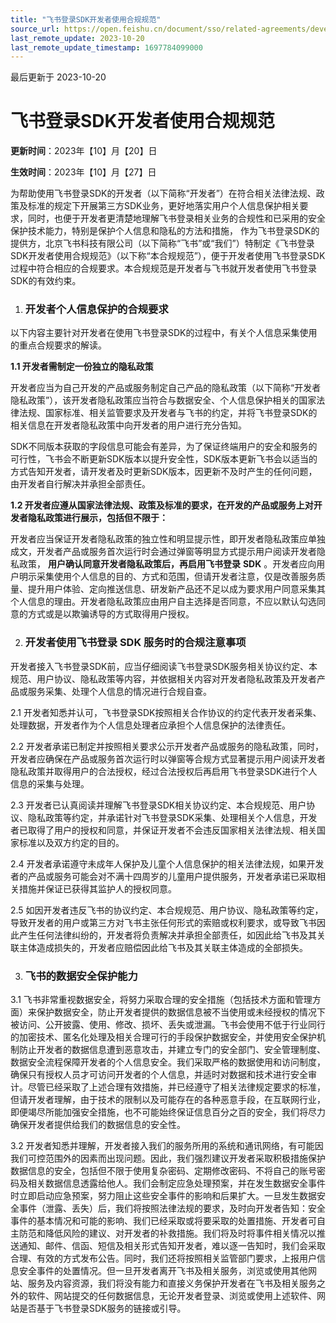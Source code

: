 ```yaml
---
title: "飞书登录SDK开发者使用合规规范"
source_url: https://open.feishu.cn/document/sso/related-agreements/developers-use-compliance-specifications
last_remote_update: 2023-10-20
last_remote_update_timestamp: 1697784099000
---
```

最后更新于 2023-10-20

# 飞书登录SDK开发者使用合规规范

**更新时间**：2023年【10】月【20】日

**生效时间**：2023年【10】月【27】日

为帮助使用飞书登录SDK的开发者（以下简称“开发者”）在符合相关法律法规、政策及标准的规定下开展第三方SDK业务，更好地落实用户个人信息保护相关要求，同时，也便于开发者更清楚地理解飞书登录相关业务的合规性和已采用的安全保护技术能力，特别是保护个人信息和隐私的方法和措施， 作为飞书登录SDK的提供方，北京飞书科技有限公司（以下简称“飞书”或“我们”）特制定《飞书登录SDK开发者使用合规规范》（以下称“本合规规范”），便于开发者使用飞书登录SDK过程中符合相应的合规要求。本合规规范是开发者与飞书就开发者使用飞书登录SDK的有效约束。

1. ### **开发者个人信息保护的合规要求**

以下内容主要针对开发者在使用飞书登录SDK的过程中，有关个人信息采集使用的重点合规要求的解读。

**1.1 开发者需制定一份独立的隐私政策**

开发者应当为自己开发的产品或服务制定自己产品的隐私政策（以下简称“开发者隐私政策”），该开发者隐私政策应当符合与数据安全、个人信息保护相关的国家法律法规、国家标准、相关监管要求及开发者与飞书的约定，并将飞书登录SDK的相关信息在开发者隐私政策中向开发者的用户进行充分告知。

SDK不同版本获取的字段信息可能会有差异，为了保证终端用户的安全和服务的可行性，飞书会不断更新SDK版本以提升安全性，SDK版本更新飞书会以适当的方式告知开发者，请开发者及时更新SDK版本，因更新不及时产生的任何问题，由开发者自行解决并承担全部责任。

**1.2 开发者应遵从国家法律法规、政策及标准的要求，在开发的产品或服务上对开发者隐私政策进行展示，包括但不限于：**

开发者应当保证开发者隐私政策的独立性和明显提示性，即开发者隐私政策应单独成文，开发者产品或服务首次运行时会通过弹窗等明显方式提示用户阅读开发者隐私政策， **用户确认同意开发者隐私政策后，再启用飞书登录** **SDK** 。开发者应向用户明示采集使用个人信息的目的、方式和范围，但请开发者注意，仅是改善服务质量、提升用户体验、定向推送信息、研发新产品还不足以成为要求用户同意采集其个人信息的理由。开发者隐私政策应由用户自主选择是否同意，不应以默认勾选同意的方式或是以欺骗诱导的方式取得用户授权。

2. ### **开发者使用飞书登录 SDK 服务时的合规注意事项**

开发者接入飞书登录SDK前，应当仔细阅读飞书登录SDK服务相关协议约定、本规范、用户协议、隐私政策等内容，并依据相关内容对开发者隐私政策及开发者产品或服务采集、处理个人信息的情况进行合规自查。

2.1 开发者知悉并认可，飞书登录SDK按照相关合作协议的约定代表开发者采集、处理数据，开发者作为个人信息处理者应承担个人信息保护的法律责任。

2.2 开发者承诺已制定并按照相关要求公示开发者产品或服务的隐私政策，同时，开发者应确保在产品或服务首次运行时以弹窗等合规方式显著提示用户阅读开发者隐私政策并取得用户的合法授权，经过合法授权后再启用飞书登录SDK进行个人信息的采集与处理。

2.3 开发者已认真阅读并理解飞书登录SDK相关协议约定、本合规规范、用户协议、隐私政策等约定，并承诺针对飞书登录SDK采集、处理相关个人信息，开发者已取得了用户的授权和同意，并保证开发者不会违反国家相关法律法规、相关国家标准以及双方约定的目的。

2.4 开发者承诺遵守未成年人保护及儿童个人信息保护的相关法律法规，如果开发者的产品或服务可能会对不满十四周岁的儿童用户提供服务，开发者承诺已采取相关措施并保证已获得其监护人的授权同意。

2.5 如因开发者违反飞书的协议约定、本合规规范、用户协议、隐私政策等约定，导致开发者的用户或第三方对飞书主张任何形式的索赔或权利要求，或导致飞书因此产生任何法律纠纷的，开发者将负责解决并承担全部责任，如因此给飞书及其关联主体造成损失的，开发者应赔偿因此给飞书及其关联主体造成的全部损失。

3. ### **飞书的数据安全保护能力**

3.1 飞书非常重视数据安全，将努力采取合理的安全措施（包括技术方面和管理方面）来保护数据安全，防止开发者提供的数据信息被不当使用或未经授权的情况下被访问、公开披露、使用、修改、损坏、丢失或泄漏。飞书会使用不低于行业同行的加密技术、匿名化处理及相关合理可行的手段保护数据安全，并使用安全保护机制防止开发者的数据信息遭到恶意攻击，并建立专门的安全部门、安全管理制度、数据安全流程保障开发者的个人信息安全。我们采取严格的数据使用和访问制度，确保只有授权人员才可访问开发者的个人信息，并适时对数据和技术进行安全审计。尽管已经采取了上述合理有效措施，并已经遵守了相关法律规定要求的标准，但请开发者理解，由于技术的限制以及可能存在的各种恶意手段，在互联网行业，即便竭尽所能加强安全措施，也不可能始终保证信息百分之百的安全，我们将尽力确保开发者提供给我们的数据信息的安全性。

3.2 开发者知悉并理解，开发者接入我们的服务所用的系统和通讯网络，有可能因我们可控范围外的因素而出现问题。因此，我们强烈建议开发者采取积极措施保护数据信息的安全，包括但不限于使用复杂密码、定期修改密码、不将自己的账号密码及相关数据信息透露给他人。我们会制定应急处理预案，并在发生数据安全事件时立即启动应急预案，努力阻止这些安全事件的影响和后果扩大。一旦发生数据安全事件（泄露、丢失）后，我们将按照法律法规的要求，及时向开发者告知：安全事件的基本情况和可能的影响、我们已经采取或将要采取的处置措施、开发者可自主防范和降低风险的建议、对开发者的补救措施。我们将及时将事件相关情况以推送通知、邮件、信函、短信及相关形式告知开发者，难以逐一告知时，我们会采取合理、有效的方式发布公告。同时，我们还将按照相关监管部门要求，上报用户信息安全事件的处置情况。但一旦开发者离开飞书及相关服务，浏览或使用其他网站、服务及内容资源，我们将没有能力和直接义务保护开发者在飞书及相关服务之外的软件、网站提交的任何数据信息，无论开发者登录、浏览或使用上述软件、网站是否基于飞书登录SDK服务的链接或引导。
